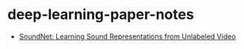 # deep-learning-paper-notes
- [SoundNet: Learning Sound Representations from Unlabeled Video](https://github.com/yenchenlin/deep-learning-paper-notes/blob/master/soundnet.md)
